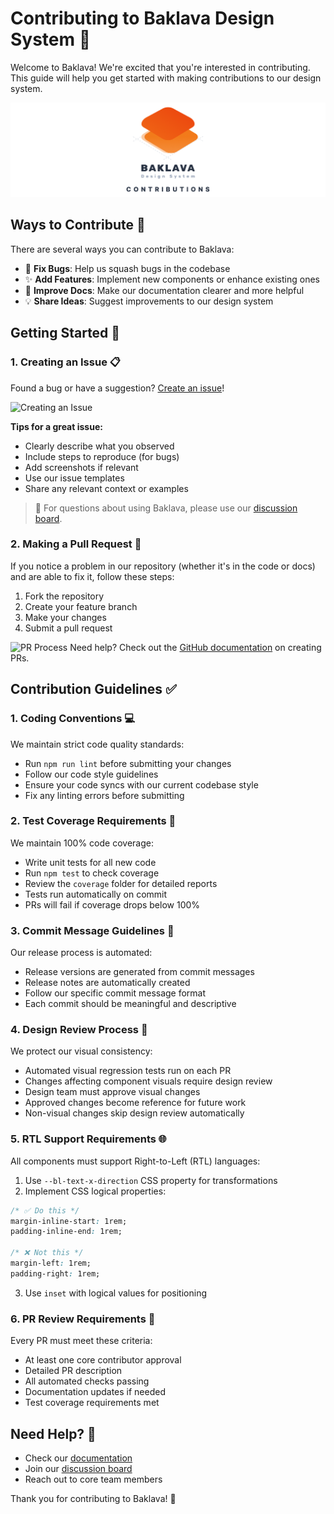 # Contributing to Baklava Design System 🎨

Welcome to Baklava! We're excited that you're interested in contributing. This guide will help you get started with making contributions to our design system.

![Baklava Design System](./docs/images/contributing-header.png)

## Ways to Contribute 🚀

There are several ways you can contribute to Baklava:

- 🐛 **Fix Bugs**: Help us squash bugs in the codebase
- ✨ **Add Features**: Implement new components or enhance existing ones
- 📝 **Improve Docs**: Make our documentation clearer and more helpful
- 💡 **Share Ideas**: Suggest improvements to our design system

## Getting Started 🌟

### 1. Creating an Issue 📋

Found a bug or have a suggestion? [Create an issue](https://github.com/Trendyol/baklava/issues/new)!

![Creating an Issue](./docs/images/create-issue.gif)

**Tips for a great issue:**
- Clearly describe what you observed
- Include steps to reproduce (for bugs)
- Add screenshots if relevant
- Use our issue templates
- Share any relevant context or examples

> 💬 For questions about using Baklava, please use our [discussion board](https://github.com/Trendyol/baklava/discussions).

### 2. Making a Pull Request 🔄

If you notice a problem in our repository (whether it's in the code or docs) and are able to fix it, follow these steps:

1. Fork the repository
2. Create your feature branch
3. Make your changes
4. Submit a pull request

![PR Process](./docs/images/pr-process.gif)
Need help? Check out the [GitHub documentation](https://docs.github.com/en/pull-requests/collaborating-with-pull-requests/proposing-changes-to-your-work-with-pull-requests/about-branches) on creating PRs.

## Contribution Guidelines ✅

### 1. Coding Conventions 💻

We maintain strict code quality standards:
- Run `npm run lint` before submitting your changes
- Follow our code style guidelines
- Ensure your code syncs with our current codebase style
- Fix any linting errors before submitting

### 2. Test Coverage Requirements 🧪

We maintain 100% code coverage:
- Write unit tests for all new code
- Run `npm test` to check coverage
- Review the `coverage` folder for detailed reports
- Tests run automatically on commit
- PRs will fail if coverage drops below 100%

### 3. Commit Message Guidelines 📝

Our release process is automated:
- Release versions are generated from commit messages
- Release notes are automatically created
- Follow our specific commit message format
- Each commit should be meaningful and descriptive

### 4. Design Review Process 🎨

We protect our visual consistency:
- Automated visual regression tests run on each PR
- Changes affecting component visuals require design review
- Design team must approve visual changes
- Approved changes become reference for future work
- Non-visual changes skip design review automatically

### 5. RTL Support Requirements 🌐

All components must support Right-to-Left (RTL) languages:

1. Use `--bl-text-x-direction` CSS property for transformations
2. Implement CSS logical properties:
```css
/* ✅ Do this */
margin-inline-start: 1rem;
padding-inline-end: 1rem;

/* ❌ Not this */
margin-left: 1rem;
padding-right: 1rem;
```
3. Use `inset` with logical values for positioning

### 6. PR Review Requirements 👥

Every PR must meet these criteria:
- At least one core contributor approval
- Detailed PR description
- All automated checks passing
- Documentation updates if needed
- Test coverage requirements met

## Need Help? 💬

- Check our [documentation](https://baklava.design/)
- Join our [discussion board](https://github.com/Trendyol/baklava/discussions)
- Reach out to core team members

Thank you for contributing to Baklava! 🙏
